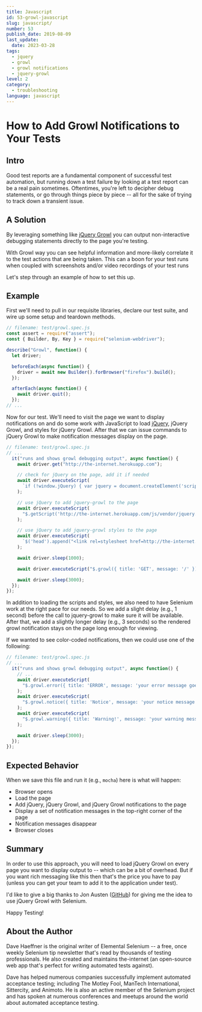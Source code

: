 ```yaml
---
title: Javascript
id: 53-growl-javascript
slug: javascript/
number: 53
publish_date: 2019-08-09
last_update:
  date: 2023-03-28
tags:
  - jquery
  - growl
  - growl notifications
  - jquery-growl
level: 2
category: 
  - troubleshooting
language: javascript
---
```


# How to Add Growl Notifications to Your Tests

## Intro

Good test reports are a fundamental component of successful test automation, but running down a test failure by looking at a test report can be a real pain sometimes. Oftentimes, you're left to decipher debug statements, or go through things piece by piece -- all for the sake of trying to track down a transient issue.

## A Solution

By leveraging something like [jQuery Growl](http://ksylvest.github.io/jquery-growl/) you can output non-interactive debugging statements directly to the page you're testing.

With Growl way you can see helpful information and more-likely correlate it to the test actions that are being taken. This can a boon for your test runs when coupled with screenshots and/or video recordings of your test runs

Let's step through an example of how to set this up.

## Example

First we'll need to pull in our requisite libraries, declare our test suite, and wire up some setup and teardown methods.

```javascript
// filename: test/growl.spec.js
const assert = require("assert");
const { Builder, By, Key } = require("selenium-webdriver");

describe("Growl", function() {
  let driver;

  beforeEach(async function() {
    driver = await new Builder().forBrowser("firefox").build();
  });

  afterEach(async function() {
    await driver.quit();
  });
// ...
```

Now for our test. We'll need to visit the page we want to display notifications on and do some work with JavaScript to load [jQuery](http://jquery.com/), jQuery Growl, and styles for jQuery Growl. After that we can issue commands to jQuery Growl to make notification messages display on the page.

```javascript
// filename: test/growl.spec.js
// ...
  it("runs and shows growl debugging output", async function() {
    await driver.get("http://the-internet.herokuapp.com");

    // check for jQuery on the page, add it if needed
    await driver.executeScript(
      `if (!window.jQuery) { var jquery = document.createElement('script'); jquery.type = 'text/javascript'; jquery.src = 'https://ajax.googleapis.com/ajax/libs/jquery/2.2.4/jquery.min.js'; document.getElementsByTagName('head')[0].appendChild(jquery);}`
    );

    // use jQuery to add jquery-growl to the page
    await driver.executeScript(
      "$.getScript('http://the-internet.herokuapp.com/js/vendor/jquery.growl.js');"
    );

    // use jQuery to add jquery-growl styles to the page
    await driver.executeScript(
      `$('head').append("<link rel=stylesheet href=http://the-internet.herokuapp.com/css/jquery.growl.css type=text/css />");`
    );

    await driver.sleep(1000);

    await driver.executeScript("$.growl({ title: 'GET', message: '/' });");

    await driver.sleep(3000);
  });
});
```

In addition to loading the scripts and styles, we also need to have Selenium work at the right pace for our needs. So we add a slight delay (e.g., 1 second) before the call to jquery-growl to make sure it will be available. After that, we add a slightly longer delay (e.g., 3 seconds) so the rendered growl notification stays on the page long enough for viewing.

If we wanted to see color-coded notifications, then we could use one of the following:

```javascript
// filename: test/growl.spec.js
// ...
  it("runs and shows growl debugging output", async function() {
    // ...
    await driver.executeScript(
      "$.growl.error({ title: 'ERROR', message: 'your error message goes here' });"
    );
    await driver.executeScript(
      "$.growl.notice({ title: 'Notice', message: 'your notice message goes here' });"
    );
    await driver.executeScript(
      "$.growl.warning({ title: 'Warning!', message: 'your warning message goes here' });"
    );

    await driver.sleep(3000);
  });
});
```

## Expected Behavior

When we save this file and run it (e.g., `mocha`) here is what will happen:

+ Browser opens
+ Load the page
+ Add jQuery, jQuery Growl, and jQuery Growl notifications to the page
+ Display a set of notification messages in the top-right corner of the page
+ Notification messages disappear
+ Browser closes

## Summary

In order to use this approach, you will need to load jQuery Growl on every page you want to display output to -- which can be a bit of overhead. But if you want rich messaging like this then that's the price you have to pay (unless you can get your team to add it to the application under test).

I'd like to give a big thanks to Jon Austen ([GitHub](https://github.com/djangofan)) for giving me the idea to use jQuery Growl with Selenium.

Happy Testing!

## About the Author

Dave Haeffner is the original writer of Elemental Selenium -- a free, once weekly Selenium tip newsletter that's read by thousands of testing professionals. He also created and maintains the-internet (an open-source web app that's perfect for writing automated tests against).

Dave has helped numerous companies successfully implement automated acceptance testing; including The Motley Fool, ManTech International, Sittercity, and Animoto. He is also an active member of the Selenium project and has spoken at numerous conferences and meetups around the world about automated acceptance testing.

